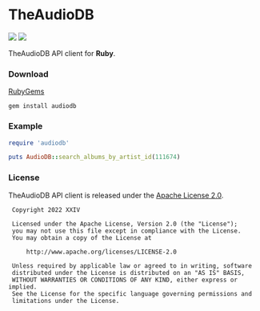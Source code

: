# TheAudioDB

[![](https://img.shields.io/github/v/tag/thechampagne/audiodb-ruby?label=version)](https://github.com/thechampagne/audiodb-ruby/releases/latest) [![](https://img.shields.io/github/license/thechampagne/audiodb-ruby)](https://github.com/thechampagne/audiodb-ruby/blob/main/LICENSE)

TheAudioDB API client for **Ruby**.

### Download
[RubyGems](https://rubygems.org/gems/audiodb)

```
gem install audiodb
```

### Example

```ruby
require 'audiodb'

puts AudioDB::search_albums_by_artist_id(111674)
```

### License

TheAudioDB API client is released under the [Apache License 2.0](https://github.com/thechampagne/audiodb-ruby/blob/main/LICENSE).

```
 Copyright 2022 XXIV

 Licensed under the Apache License, Version 2.0 (the "License");
 you may not use this file except in compliance with the License.
 You may obtain a copy of the License at

     http://www.apache.org/licenses/LICENSE-2.0

 Unless required by applicable law or agreed to in writing, software
 distributed under the License is distributed on an "AS IS" BASIS,
 WITHOUT WARRANTIES OR CONDITIONS OF ANY KIND, either express or implied.
 See the License for the specific language governing permissions and
 limitations under the License.
```